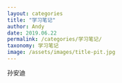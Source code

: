```yaml
---
layout: categories
title: "学习笔记"
author: Andy
date: 2019.06.22
permalink: /categories/学习笔记/
taxonomy: 学习笔记
image: /assets/images/title-pit.jpg
---
```

孙安迪	